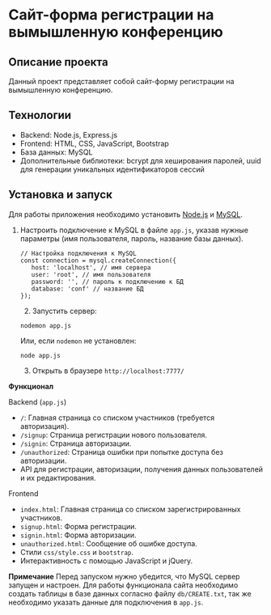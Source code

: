 # Cайт-форма регистрации на вымышленную конференцию

## Описание проекта

Данный проект представляет собой сайт-форму регистрации на вымышленную конференцию.

## Технологии
- Backend: Node.js, Express.js
- Frontend: HTML, CSS, JavaScript, Bootstrap
- База данных: MySQL
- Дополнительные библиотеки: bcrypt для хеширования паролей, uuid для генерации уникальных идентификаторов сессий

## Установка и запуск
Для работы приложения необходимо установить [Node.js](https://nodejs.org/en/) и [MySQL](https://www.mysql.com/).
1. Настроить подключение к MySQL в файле `app.js`, указав нужные параметры (имя пользователя, пароль, название базы данных).
   ```
   // Настройка подключения к MySQL
   const connection = mysql.createConnection({
      host: 'localhost', // имя сервера
      user: 'root', // имя пользователя
      password: '', // пароль к подключению к БД
      database: 'conf' // название БД
   });
   ```

   2. Запустить сервер:
   ```
   nodemon app.js
   ```
   Или, если `nodemon` не установлен:
   ```
   node app.js
   ```
   3. Открыть в браузере `http://localhost:7777/`

**Функционал**

Backend (`app.js`)
- `/`: Главная страница со списком участников (требуется авторизация).
- `/signup`: Страница регистрации нового пользователя.
- `/signin`: Страница авторизации.
- `/unauthorized`: Страница ошибки при попытке доступа без авторизации.
- API для регистрации, авторизации, получения данных пользователей и их редактирования.

Frontend
- `index.html`: Главная страница со списком зарегистрированных участников.
- `signup.html`: Форма регистрации.
- `signin.html`: Форма авторизации.
- `unauthorized.html`: Сообщение об ошибке доступа.
- Стили `css/style.css` и `bootstrap`.
- Интерактивность с помощью JavaScript и jQuery.

**Примечание**
Перед запуском нужно убедится, что MySQL сервер запущен и настроен. Для работы функционала сайта необходимо 
создать таблицы в базе данных согласно файлу `db/CREATE.txt`, так же необходимо указать данные для подключения в `app.js`.
